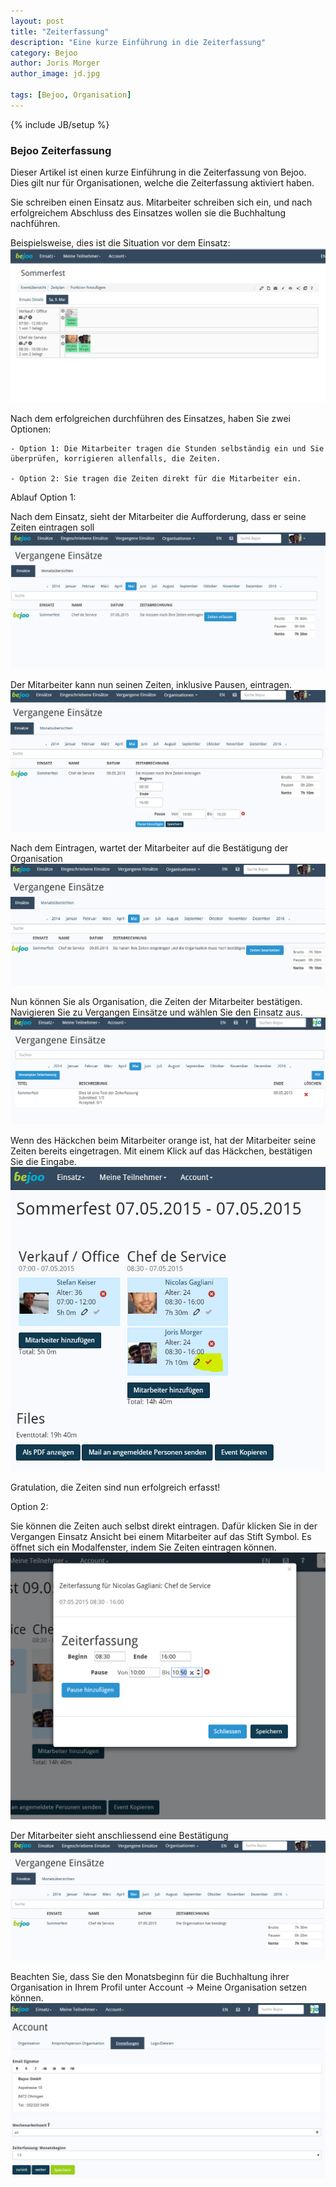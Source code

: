 ```yaml
---
layout: post
title: "Zeiterfassung"
description: "Eine kurze Einführung in die Zeiterfassung"
category: Bejoo
author: Joris Morger
author_image: jd.jpg

tags: [Bejoo, Organisation]
---
```

{% include JB/setup %}

### Bejoo Zeiterfassung


Dieser Artikel ist einen kurze Einführung in die Zeiterfassung von Bejoo. Dies gilt nur für Organisationen, welche die Zeiterfassung aktiviert haben.


Sie schreiben einen Einsatz aus. Mitarbeiter schreiben sich ein, und nach erfolgreichem Abschluss des Einsatzes wollen sie die Buchhaltung nachführen.

Beispielsweise, dies ist die Situation vor dem Einsatz:
![zeiterfassung tutorial](/img/zeiterfassung/before.PNG)


Nach dem erfolgreichen durchführen des Einsatzes, haben Sie zwei Optionen:


    - Option 1: Die Mitarbeiter tragen die Stunden selbständig ein und Sie überprüfen, korrigieren allenfalls, die Zeiten.

    - Option 2: Sie tragen die Zeiten direkt für die Mitarbeiter ein.



Ablauf Option 1:


Nach dem Einsatz, sieht der Mitarbeiter die Aufforderung, dass er seine Zeiten eintragen soll
![zeiterfassung tutorial](/img/zeiterfassung/user_add_times1.PNG)

Der Mitarbeiter kann nun seinen Zeiten, inklusive Pausen, eintragen.
![zeiterfassung tutorial](/img/zeiterfassung/user_add_times2.PNG)


Nach dem Eintragen, wartet der Mitarbeiter auf die Bestätigung der Organisation
![zeiterfassung tutorial](/img/zeiterfassung/user_add_times3.PNG)


Nun können Sie als Organisation, die Zeiten der Mitarbeiter bestätigen. Navigieren Sie zu Vergangen Einsätze und wählen Sie den Einsatz aus.
![zeiterfassung tutorial](/img/zeiterfassung/organisation_add_times1.PNG)


 Wenn des Häckchen beim Mitarbeiter orange ist, hat der Mitarbeiter seine Zeiten bereits eingetragen. Mit einem Klick auf das Häckchen, bestätigen Sie die Eingabe.
![zeiterfassung tutorial](/img/zeiterfassung/organisation_add_times2.PNG)

Gratulation, die Zeiten sind nun erfolgreich erfasst!


Option 2:

Sie können die Zeiten auch selbst direkt eintragen. Dafür klicken Sie in der Vergangen Einsatz Ansicht bei einem Mitarbeiter auf das Stift Symbol. Es öffnet sich ein Modalfenster, indem Sie Zeiten eintragen können.
![zeiterfassung tutorial](/img/zeiterfassung/organisation_option2_1.PNG)


Der Mitarbeiter sieht anschliessend eine Bestätigung
![zeiterfassung tutorial](/img/zeiterfassung/user_add_times4.PNG)



Beachten Sie, dass Sie den Monatsbeginn für die Buchhaltung ihrer Organisation in Ihrem Profil unter Account -> Meine Organisation setzen können.
![zeiterfassung tutorial](/img/zeiterfassung/monatsbeginn.PNG)





